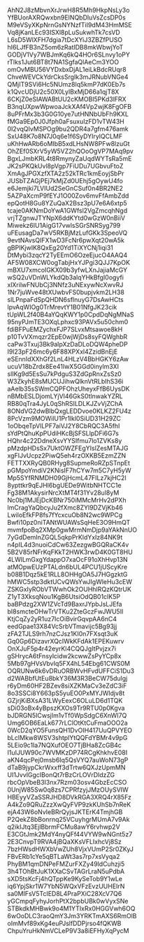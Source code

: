 AhN2J8zMbvnXrJrwH8R5Mh9HkpNsLy3o
YfBUorAXRQwxbn9EINQbDluVsZcsDP0s
M9eVSyXKpNrnGsNYNzfTiI9dM43HmMSE
Vq8jKanLEc93ISXl8pLuSukwhTk7csVD
L6sD5WlXFH7dgia7tDcXYiJ3ZBZfPUSO
hI6LJfFB3nZ5om6zRatIDB8mkWbwjYoT
GODjV1Vy7WBJmKq6kQ4HOr6SLnvy1oPY
rTlks1Jut6BT8t7NA1SgfaQlAeCm3YOO
omOvMBU56VYDxbxDjAL1eiLkBdcRUqr8
ChveWEVCkYdrCksSrgIk3mJRNubVNGe4
QMjIT9SVi6Hc5NUmz8lq5kmP7dK0Eb7s
k1QvcUDjU2c50X0LylBxMjD66a1qjT8X
6CKjZ0eSIAWABtUU2cKMOBI5PKd3lFRX
B3nqUXpwWpwoaJckXAf4Vp2wjK8FgOFB
8uPFrMx3b3G0G10ye7utHNNbUbFh9KXL
fMGa9Ep0J0Jfph0aFsuxuIzFD1vTW43H
0I2vqQIvMSPOg9bu2QDR4a7gfm476amk
SxU48K7o8N7J0q6e1f6SyDYIrylQCLMF
uKhHwARb6oMIbB5xdLHsNW8PFw8lzuGt
OhZEf0SXrV5yW5VZ2hQOoOgVP7MAq9pv
BgxLJmbKRL4t8RmynyZaUqdWYTsRa5mE
JK2sPKQkUvl8pVgp7FiUDu7UGbvuFtoZ
XmAgJPGXzfXTA2z52kTRc1kmEoyjSbPr
JUSbTZAGjPEj7kMjZd0UEhj5gOywU4fo
e6Jemjki7LVIUd2SeGnCSuf0n4BR2NE2
5AZPaXcmP9fEYJ1O00Zov6mvFfAmbZdd
epQotH8Gu8YZuQaX2Bsz3pU7e6A6xtp5
tcaje0AKNmDoYwA1GWfsl2VgZmcqhNgd
vrjTZgnwJTYNpX6ddKYtd0wGzW0nBiiV
Miwekz6IU1AigG17vwlsSGrSNRSyg799
uFEusagDa7wV5RKBjMzLufGKk3SpeoVQ
9evtNAvsQIFX1wD3FcNr6pwXqt20wA5k
gBPIKjwIK8QxEg20Yd1TiXYCNj1iqi31
DtMybi3zqcY2TyEEmO6OzeEjucO4AAQ4
AF5W08XCW0ogTabjHxYJPgi3QJJ7KpOK
mBXU7xmcoIGKX09b3yfwLXnJajiaMcGY
wSQ2uVDnWLYkdQb3alqYHkBfgI0ogyfi
xlXrilwFNUbCj3NNfz3uNExywNcXwvRJ
1Nr7juWve48tXUwbvFS0bupjvkm2LH38
slLPnpaFdSpQHDN6sfInuyG7DsAwHCts
lpvAqWIOg0TrMrevtY1B01NfgJK23cik
tUpWL2f40B4aYQqKWY1p0CpdDqNgMNaS
95nyPJmTE3OXqLphxc93PAVx5u50chm0
fdiBFPuEMZychxFJP7SLvxMtsawoe8kH
p10TvVXmqzr2EpE0wjWjDs8syFQWghbR
caPw3Txuj3Bk9aIpXzDaDLoDQW4pheDP
I9l23pF26mc6y6F88XPXxl4ZzidBnEjE
eSEnnIdXXhGf2LnL4HLzV4BbHGKY6zAw
ucuV18bZrdx8Ee41IwX5GGd0inylm3XI
slIKg9d5EsSu7kPdguS3ZdGpRnxZsSz0
W3ZkyhE8sMUCUJihwQlknVtRLbIhS36i
aAelb35sSWmCQPFOhzUheyxFfB6UysDK
nBMbESLDjomLYjVI46GkS0tlnwakYZRL
RB80qTra4JyL0qShRSILDLKJZvVjZChA
8ONdVG2dwBlbQxgLEDDvoe0KLKZ2FU4z
8PcVzm9MOWilU1Pr1lkl0SiUD31H29ZC
1oObqeTpVlLPF7aiVJ2Y8CbRQC3A5fhl
sYdPtQhuKpPUdiHKcBjSFSLlpDFi6G7s
HQhr4c22DdneXsvYYSIfmu7lo1ZVKs8y
pMzdpHDsSx7UktOWZFEgYIslZesMTAJG
xgFIJvUcpz2PiwQ5eh4rzOXKB5EzmZZN
FETTXXRyQB0RHyg8SupmeRoRZpSTnpEt
pGMpoYmdiV2KNisIF7hCYw7m5C7yH5yW
Mp5SYfRNMDH09GjHcmL47FILz7kjHC2l
8ypttkr9qEJHI6bgUEDe9WitbNHTCC1e
Fg38M1AkysirNrcXtMT4f31Yv28ul8yM
Nc0bj1MJEjDcKBNr750iMMcMrHv2dPXh
lmCragYaQbcyJu2fXmc8ZYl9DZVjKb46
LwiloEfkFP8fs7fYcxcuOb8N2wc9WPCg
Bwfi10pz0niTANtWUAWsSqHeE3O9HmQT
mvmfpoBq2XMp0gwMrmNmDjp9aYAkNnUO
7yGdDemInZGQL5qkpPrKldYxIz84NK9t
n4pIL4d3nuoiCdCw63ZezgwBGQRaCK4v
5B2V85rNFrKqFKkT2HWK3rwD4K0GT8HU
4LWlLmGxgYdappO7xaOcF91oXhHvp13N
atMOpwEUzPTALdn6bUL4PCU1jUScyKre
b08B1Dqz5kE1RLL8OHHgOA5J7HGgzktG
hMWC5stp3dktUCvQWsYwJIgWleHu3cEW
ZSKGxIyRObVTWwhOk2OUHhIRQzKQtrUK
Z1yT3XksqNou1KgB6UtsiOdQB01cIK5P
baBPdzg2XW1ZVcTd9BaxrJYpbJsLJEfa
bI8smcteOHwTrVTKu2ZteGczFwJWU5Il
KtjCqZy2yR1uz7IcOiBvirGqvpAA6nC4
eedGpae13X84VcSrbVTmavijc5Bg93jj
zFA2TJLS9rh7nzCJsz1KI0n7FXsqt3uK
Gq0Gp6DizavrXQcIWkKFdAk1EPEKuwrv
OnXJuF5p4r42eyrKl4CQQJgItPvjzx7i
gSHrycA6tFnsylcidw2kcwwZsPyYCp8x
5Mb97gHVsVbvIq5FX4hL54Ebg61CWS0M
OQRUNw6k6vDRuORBWvHFvdUFFCiS1Du3
d2WABbfUtEu8bkY36M3R3BeCW75dulgj
r6yDm60HF2BZev8siXZKMaCv3eZdC3iF
8o3SSCi8Y663pS5yuEO0PxMYJWIdjv8t
GZjrjKiBXsA31LWyEexC6OLuLD6d1TQK
sDi03oBx4yBpszKXOs9Tr9RTU0p0Kgva
bJDRGN5ICwsjIm1vTf0WpSdgC6XnWI7Q
Umg6OB6EaLk677rLClOtKtCuFmaOOO2a
0WcD2qYO5FunsQH1DvOIH417UuQPVYEO
bLcIMkw8WSV3shtplYtQQFdYBMr4v9pG
5LEio9c1Ia7NQXufOEO7TjBHa8ZcGB4c
I1uIJUW90c7WVMKzDP74RCgKhkhvE08I
aKN4qcPej0msb6Iq5QsVYQ7auWoN73gP
dTaB9jypCkrWxxff3dTrtw6QXJzUpmMN
UI1JvvlGgcIBonQt7rBzCrLOVrDldzZG
rbcOpVbeB3I3nx7Rzm03osv4GbzEcCSO
0UnjW85Sw0q8zs7CPRfzyjJMzOUySVIW
HBEyyVZaSSRJHD8DVkRGA3XRQ4rX85Fz
A4kZo9QRuZzzXwQyFVP9zkKUhSb7nReK
ejA43W6oNvIeBRrQyjsJKTErK4TmjhGB
P2QekZ8bBonrnq25VCuyhgrMUmA7v9Ak
q2ikIJtq3EjlBbrmFCMu8awY6rvhwp2V
E3CGtJmk2MdY4nyQFf44VYW9wNGnt5z7
2E3CnvpT9RVA4jBQaXKsVFLIxhcVj8Sz
7bzHWsdHWXbVwZUh8VjxVUmP2Sr0ZKyJ
FBvERb1cYe5qBTLaWt3as7rp7xsVyqa2
PhyBM1qmDNPeFMZurFXZy49ldCuhzji5
3h4TOhBtJuK1XXaCSvTAGrLraN5uPdbA
sXD5tsKcFj4hQTppKe9KySeTob9Y1wLe
iq6YpjSkr1W7YbN5WQxVFzEvzUUHEIrN
sa0MIFsV5TcIED8L4PraPXiC28XcV7Q6
yGCmpqFyhyJorhPtX2bpbUBk0wVyxSNe
STBkdkMHBwk9o4M1YTIxRx0HGGVwh6OQ
6wOoDLC3raoQmY3Jm3YRKTmAXS6RmOlB
oImMvf89xKg4euPJslfDDPjrso4fQKWB
ChpuYruHkNmVCLeP9V3a8iEFHyXqPycM
